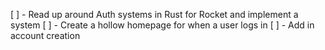 [ ] - Read up around Auth systems in Rust for Rocket and implement a system
[ ] - Create a hollow homepage for when a user logs in
[ ] - Add in account creation 
